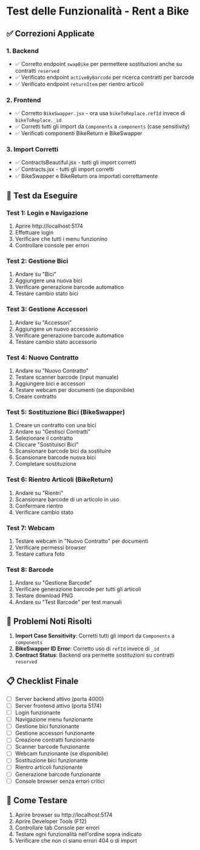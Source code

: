 # Test delle Funzionalità - Rent a Bike

## ✅ Correzioni Applicate

### 1. Backend
- ✅ Corretto endpoint `swapBike` per permettere sostituzioni anche su contratti `reserved`
- ✅ Verificato endpoint `activeByBarcode` per ricerca contratti per barcode
- ✅ Verificato endpoint `returnItem` per rientro articoli

### 2. Frontend
- ✅ Corretto `BikeSwapper.jsx` - ora usa `bikeToReplace.refId` invece di `bikeToReplace._id`
- ✅ Corretti tutti gli import da `Components` a `components` (case sensitivity)
- ✅ Verificati componenti BikeReturn e BikeSwapper

### 3. Import Corretti
- ✅ ContractsBeautiful.jsx - tutti gli import corretti
- ✅ Contracts.jsx - tutti gli import corretti
- ✅ BikeSwapper e BikeReturn ora importati correttamente

## 🧪 Test da Eseguire

### Test 1: Login e Navigazione
1. Aprire http://localhost:5174
2. Effettuare login
3. Verificare che tutti i menu funzionino
4. Controllare console per errori

### Test 2: Gestione Bici
1. Andare su "Bici"
2. Aggiungere una nuova bici
3. Verificare generazione barcode automatico
4. Testare cambio stato bici

### Test 3: Gestione Accessori
1. Andare su "Accessori"
2. Aggiungere un nuovo accessorio
3. Verificare generazione barcode automatico
4. Testare cambio stato accessorio

### Test 4: Nuovo Contratto
1. Andare su "Nuovo Contratto"
2. Testare scanner barcode (input manuale)
3. Aggiungere bici e accessori
4. Testare webcam per documenti (se disponibile)
5. Creare contratto

### Test 5: Sostituzione Bici (BikeSwapper)
1. Creare un contratto con una bici
2. Andare su "Gestisci Contratti"
3. Selezionare il contratto
4. Cliccare "Sostituisci Bici"
5. Scansionare barcode bici da sostituire
6. Scansionare barcode nuova bici
7. Completare sostituzione

### Test 6: Rientro Articoli (BikeReturn)
1. Andare su "Rientri"
2. Scansionare barcode di un articolo in uso
3. Confermare rientro
4. Verificare cambio stato

### Test 7: Webcam
1. Testare webcam in "Nuovo Contratto" per documenti
2. Verificare permessi browser
3. Testare cattura foto

### Test 8: Barcode
1. Andare su "Gestione Barcode"
2. Verificare generazione barcode per tutti gli articoli
3. Testare download PNG
4. Andare su "Test Barcode" per test manuali

## 🚨 Problemi Noti Risolti

1. **Import Case Sensitivity**: Corretti tutti gli import da `Components` a `components`
2. **BikeSwapper ID Error**: Corretto uso di `refId` invece di `_id`
3. **Contract Status**: Backend ora permette sostituzioni su contratti `reserved`

## 📋 Checklist Finale

- [ ] Server backend attivo (porta 4000)
- [ ] Server frontend attivo (porta 5174)
- [ ] Login funzionante
- [ ] Navigazione menu funzionante
- [ ] Gestione bici funzionante
- [ ] Gestione accessori funzionante
- [ ] Creazione contratti funzionante
- [ ] Scanner barcode funzionante
- [ ] Webcam funzionante (se disponibile)
- [ ] Sostituzione bici funzionante
- [ ] Rientro articoli funzionante
- [ ] Generazione barcode funzionante
- [ ] Console browser senza errori critici

## 🔧 Come Testare

1. Aprire browser su http://localhost:5174
2. Aprire Developer Tools (F12)
3. Controllare tab Console per errori
4. Testare ogni funzionalità nell'ordine sopra indicato
5. Verificare che non ci siano errori 404 o di import
